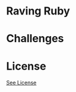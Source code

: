 # Raving Ruby

# Challenges

# License
[See License](https://github.com/CookiesNCream/raving-ruby/blob/master/LICENSE.md)

